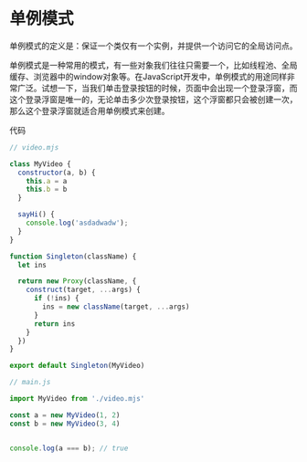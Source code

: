 # 单例模式

单例模式的定义是：保证一个类仅有一个实例，并提供一个访问它的全局访问点。

单例模式是一种常用的模式，有一些对象我们往往只需要一个，比如线程池、全局缓存、浏览器中的window对象等。在JavaScript开发中，单例模式的用途同样非常广泛。试想一下，当我们单击登录按钮的时候，页面中会出现一个登录浮窗，而这个登录浮窗是唯一的，无论单击多少次登录按钮，这个浮窗都只会被创建一次，那么这个登录浮窗就适合用单例模式来创建。

代码

```js
// video.mjs

class MyVideo {
  constructor(a, b) {
    this.a = a
    this.b = b
  }

  sayHi() {
    console.log('asdadwadw');
  }
}

function Singleton(className) {
  let ins

  return new Proxy(className, {
    construct(target, ...args) {
      if (!ins) {
        ins = new className(target, ...args) 
      }
      return ins
    }
  })
}

export default Singleton(MyVideo)
```

```js
// main.js

import MyVideo from './video.mjs'

const a = new MyVideo(1, 2)
const b = new MyVideo(3, 4)


console.log(a === b); // true
```
